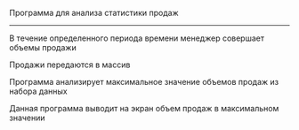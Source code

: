 Программа для анализа статистики продаж
_______________________

В течение определенного периода времени менеджер совершает объемы продажи

Продажи передаются в массив

Программа анализирует максимальное значение объемов продаж из набора данных

Данная программа выводит на экран объем продаж в максимальном значении
